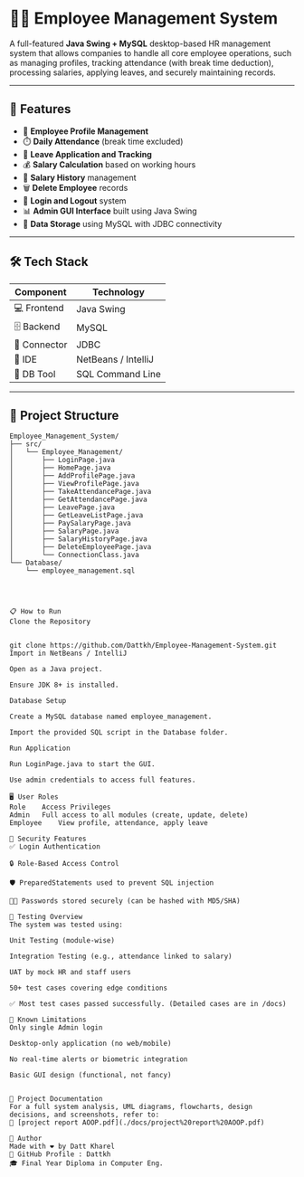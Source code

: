 # 🧑‍💼 Employee Management System

A full-featured **Java Swing + MySQL** desktop-based HR management system that allows companies to handle all core employee operations, such as managing profiles, tracking attendance (with break time deduction), processing salaries, applying leaves, and securely maintaining records.

---

## 📌 Features

- 👤 **Employee Profile Management**
- ⏱️ **Daily Attendance** (break time excluded)
- 📅 **Leave Application and Tracking**
- 💰 **Salary Calculation** based on working hours
- 📜 **Salary History** management
- 🗑️ **Delete Employee** records
- 🔐 **Login and Logout** system
- 📊 **Admin GUI Interface** built using Java Swing
- 💾 **Data Storage** using MySQL with JDBC connectivity

---

## 🛠️ Tech Stack

| Component    | Technology           |
|--------------|----------------------|
| 💻 Frontend   | Java Swing           |
| 🗄️ Backend     | MySQL               |
| 🔗 Connector  | JDBC                |
| 🧰 IDE        | NetBeans / IntelliJ |
| 🧪 DB Tool    | SQL Command Line     |

---

## 📂 Project Structure

```plaintext
Employee_Management_System/
├── src/
│   └── Employee_Management/
│       ├── LoginPage.java
│       ├── HomePage.java
│       ├── AddProfilePage.java
│       ├── ViewProfilePage.java
│       ├── TakeAttendancePage.java
│       ├── GetAttendancePage.java
│       ├── LeavePage.java
│       ├── GetLeaveListPage.java
│       ├── PaySalaryPage.java
│       ├── SalaryPage.java
│       ├── SalaryHistoryPage.java
│       ├── DeleteEmployeePage.java
│       └── ConnectionClass.java
└── Database/
    └── employee_management.sql




📋 How to Run
Clone the Repository


git clone https://github.com/Dattkh/Employee-Management-System.git
Import in NetBeans / IntelliJ

Open as a Java project.

Ensure JDK 8+ is installed.

Database Setup

Create a MySQL database named employee_management.

Import the provided SQL script in the Database folder.

Run Application

Run LoginPage.java to start the GUI.

Use admin credentials to access full features.

🖥️ User Roles
Role	Access Privileges
Admin	Full access to all modules (create, update, delete)
Employee	View profile, attendance, apply leave

🔐 Security Features
✅ Login Authentication

🔒 Role-Based Access Control

🛡️ PreparedStatements used to prevent SQL injection

🧑‍💻 Passwords stored securely (can be hashed with MD5/SHA)

🧪 Testing Overview
The system was tested using:

Unit Testing (module-wise)

Integration Testing (e.g., attendance linked to salary)

UAT by mock HR and staff users

50+ test cases covering edge conditions

✅ Most test cases passed successfully. (Detailed cases are in /docs)

🚧 Known Limitations
Only single Admin login

Desktop-only application (no web/mobile)

No real-time alerts or biometric integration

Basic GUI design (functional, not fancy)


📘 Project Documentation
For a full system analysis, UML diagrams, flowcharts, design decisions, and screenshots, refer to:
📄 [project report AOOP.pdf](./docs/project%20report%20AOOP.pdf)

🙌 Author
Made with ❤️ by Datt Kharel
📍 GitHub Profile : Dattkh
🎓 Final Year Diploma in Computer Eng.

